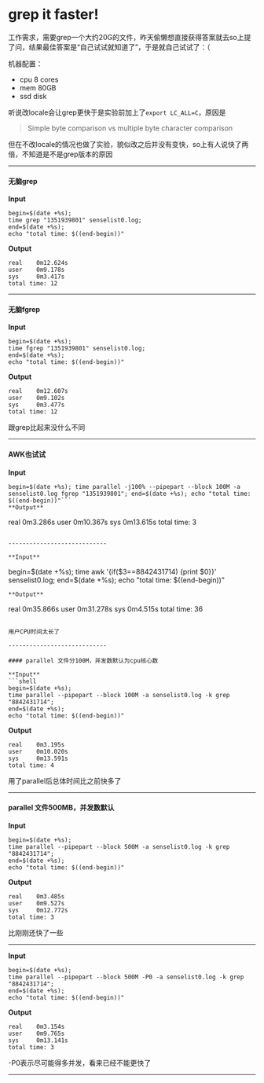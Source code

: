grep it faster!
===============

工作需求，需要grep一个大约20G的文件，昨天偷懒想直接获得答案就去so上提了问，结果最佳答案是“自己试试就知道了”，于是就自己试试了：（

机器配置：

* cpu 8 cores
* mem 80GB
* ssd disk

听说改locale会让grep更快于是实验前加上了`export LC_ALL=C`，原因是

> Simple byte comparison vs multiple byte character comparison

但在不改locale的情况也做了实验，貌似改之后并没有变快，so上有人说快了两倍，不知道是不是grep版本的原因

----------------------------

#### 无脑grep

**Input**
```
begin=$(date +%s); 
time grep "1351939801" senselist0.log; 
end=$(date +%s); 
echo "total time: $((end-begin))"
```
**Output**
```
real	0m12.624s
user	0m9.178s
sys     0m3.417s
total time: 12
```

----------------------------

#### 无脑fgrep

**Input**
```
begin=$(date +%s); 
time fgrep "1351939801" senselist0.log; 
end=$(date +%s); 
echo "total time: $((end-begin))"
```
**Output**
```
real	0m12.607s
user	0m9.102s
sys     0m3.477s
total time: 12
```

跟grep比起来没什么不同

----------------------------

#### AWK也试试

**Input**
```
begin=$(date +%s); time parallel -j100% --pipepart --block 100M -a senselist0.log fgrep "1351939801"; end=$(date +%s); echo "total time: $((end-begin))"```
**Output**
```
real	0m3.286s
user	0m10.367s
sys     0m13.615s
total time: 3
```

----------------------------

**Input**
```
begin=$(date +%s); 
time awk '{if($3==8842431714) {print $0}}' senselist0.log; 
end=$(date +%s); 
echo "total time: $((end-begin))"
```
**Output**
```
real	0m35.866s
user	0m31.278s
sys     0m4.515s
total time: 36
```

用户CPU时间太长了

----------------------------

#### parallel 文件分100M，并发数默认为cpu核心数

**Input**
```shell
begin=$(date +%s); 
time parallel --pipepart --block 100M -a senselist0.log -k grep "8842431714"; 
end=$(date +%s); 
echo "total time: $((end-begin))"
```
**Output**
```
real	0m3.195s
user	0m10.020s
sys     0m13.591s
total time: 4
```
用了parallel后总体时间比之前快多了

----------------------------

#### parallel 文件500MB，并发数默认

**Input**
```
begin=$(date +%s); 
time parallel --pipepart --block 500M -a senselist0.log -k grep "8842431714"; 
end=$(date +%s); 
echo "total time: $((end-begin))"
```
**Output**
```
real	0m3.485s
user	0m9.527s
sys     0m12.772s
total time: 3
```

比刚刚还快了一些

----------------------------


**Input**
```
begin=$(date +%s); 
time parallel --pipepart --block 500M -P0 -a senselist0.log -k grep "8842431714"; 
end=$(date +%s); 
echo "total time: $((end-begin))"
```

**Output**

```
real	0m3.154s
user	0m9.765s
sys     0m13.141s
total time: 3
```

-P0表示尽可能得多并发，看来已经不能更快了

----------------------------